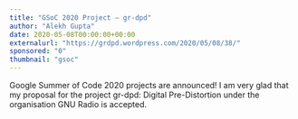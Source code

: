 ```yaml
---
title: "GSoC 2020 Project – gr-dpd"
author: "Alekh Gupta"
date: 2020-05-08T00:00:00+00:00
externalurl: "https://grdpd.wordpress.com/2020/05/08/38/"
sponsored: "0"
thumbnail: "gsoc"
---
```

Google Summer of Code 2020 projects are announced! I am very glad that my proposal for the project gr-dpd: Digital Pre-Distortion under the organisation GNU Radio is accepted. 
<!--more-->


